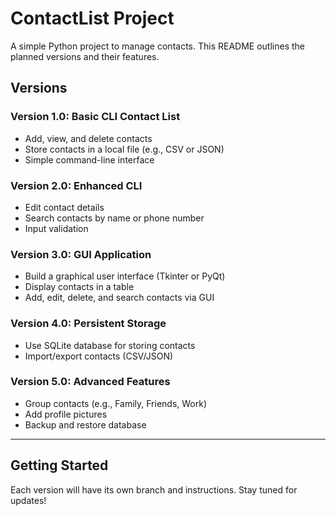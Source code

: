 # ContactList Project

A simple Python project to manage contacts. This README outlines the planned versions and their features.

## Versions

### Version 1.0: Basic CLI Contact List
- Add, view, and delete contacts
- Store contacts in a local file (e.g., CSV or JSON)
- Simple command-line interface

### Version 2.0: Enhanced CLI
- Edit contact details
- Search contacts by name or phone number
- Input validation

### Version 3.0: GUI Application
- Build a graphical user interface (Tkinter or PyQt)
- Display contacts in a table
- Add, edit, delete, and search contacts via GUI

### Version 4.0: Persistent Storage
- Use SQLite database for storing contacts
- Import/export contacts (CSV/JSON)

### Version 5.0: Advanced Features
- Group contacts (e.g., Family, Friends, Work)
- Add profile pictures
- Backup and restore database

---

## Getting Started

Each version will have its own branch and instructions. Stay tuned for updates!